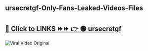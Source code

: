
 ## ursecretgf-Only-Fans-Leaked-Videos-Files

# <h2><a href="https://mediaupload.pro?ursecretgf">🔗 Click to LINKS ⏩⏩ 👉 🟢 ursecretgf </a></h2>

<a href="https://mediaupload.pro?ursecretgf" rel="nofollow" data-target="animated-image.originalLink"><img src="https://i.ibb.co.com/xMMVF88/686577567.gif" alt="Viral Video Original" style="max-width: 100%; display: inline-block;" data-target="animated-image.originalImage"></a>